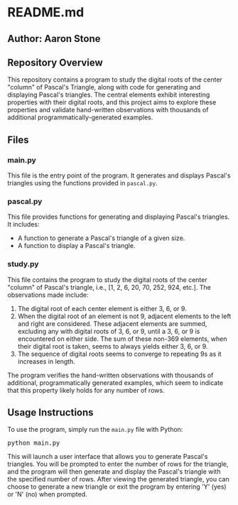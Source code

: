# README.md

## Author: Aaron Stone

## Repository Overview

This repository contains a program to study the digital roots of the center "column" of Pascal's Triangle, along with code for generating and displaying Pascal's triangles. The central elements exhibit interesting properties with their digital roots, and this project aims to explore these properties and validate hand-written observations with thousands of additional programmatically-generated examples.

## Files

### main.py

This file is the entry point of the program. It generates and displays Pascal's triangles using the functions provided in `pascal.py`.

### pascal.py

This file provides functions for generating and displaying Pascal's triangles. It includes:

- A function to generate a Pascal's triangle of a given size.
- A function to display a Pascal's triangle.

### study.py

This file contains the program to study the digital roots of the center "column" of Pascal's triangle, i.e., [1, 2, 6, 20, 70, 252, 924, etc.]. The observations made include:

1. The digital root of each center element is either 3, 6, or 9.
2. When the digital root of an element is not 9, adjacent elements to the left and right are considered. These adjacent elements are summed, excluding any with digital roots of 3, 6, or 9, until a 3, 6, or 9 is encountered on either side. The sum of these non-369 elements, when their digital root is taken, seems to always yields either 3, 6, or 9.
3. The sequence of digital roots seems to converge to repeating 9s as it increases in length.

The program verifies the hand-written observations with thousands of additional, programmatically generated examples, which seem to indicate that this property likely holds for any number of rows.

## Usage Instructions

To use the program, simply run the `main.py` file with Python:

<pre>
python main.py
</pre>

This will launch a user interface that allows you to generate Pascal's triangles. You will be prompted to enter the number of rows for the triangle, and the program will then generate and display the Pascal's triangle with the specified number of rows. After viewing the generated triangle, you can choose to generate a new triangle or exit the program by entering 'Y' (yes) or 'N' (no) when prompted.
